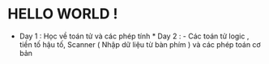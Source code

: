 # HELLO WORLD !
* Day 1 : Học về toán tử và các phép tính * Day 2 : - Các toán tử logic , tiền tố hậu tố, Scanner ( Nhập dữ liệu từ bàn phím ) và các phép toán cơ bản



